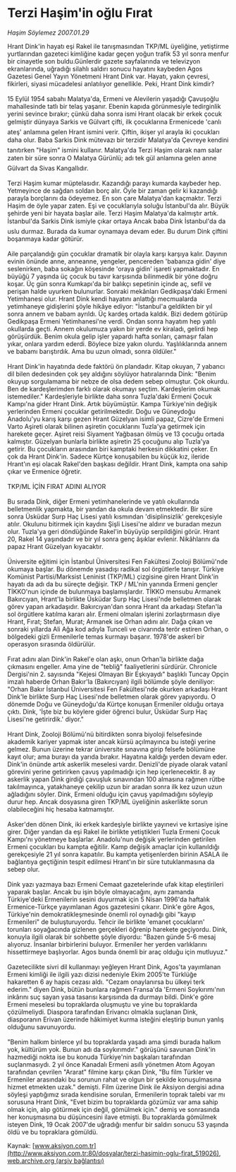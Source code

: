 # Terzi Haşim'in oğlu Fırat

*Haşim Söylemez 2007.01.29*

<div class="pNewsDetailMainContent" itemprop="articleBody">
 Hrant Dink'in hayatı eşi Rakel ile tanışmasından TKP/ML üyeliğine, yetiştirme yurtlarından gazeteci kimliğine kadar geçen yoğun trafik 53 yıl sonra menfur bir cinayetle son buldu.Günlerdir gazete sayfalarında ve televizyon ekranlarında, uğradığı silahlı saldırı sonucu hayatını kaybeden Agos Gazetesi Genel Yayın Yönetmeni Hrant Dink var. Hayatı, yakın çevresi, fikirleri, siyasi mücadelesi anlatılıyor genellikle. Peki, Hrant Dink kimdir?
 <br/>
 <br/>
 15 Eylül 1954 sabahı Malatya'da, Ermeni ve Alevilerin yaşadığı Çavuşoğlu mahallesinde tatlı bir telaş yaşanır. Ebenin kapıda görünmesiyle tedirginlik yerini sevince bırakır; çünkü daha sonra ismi Hrant olacak bir erkek çocuk gelmiştir dünyaya Sarkis ve Gülvart çifti, ilk çocuklarına Ermenicede 'canlı ateş' anlamına gelen Hrant ismini verir. Çiftin, ikişer yıl arayla iki çocukları daha olur. Baba Sarkis Dink mütevazı bir terzidir Malatya'da Çevreye kendini tanıtırken "Haşim" ismini kullanır. Malatya'da Terzi Haşim olarak nam salar zaten bir süre sonra O Malatya Gürünlü; adı tek gül anlamına gelen anne Gülvart da Sivas Kangallıdır.
 <br/>
 <br/>
 Terzi Haşim kumar müptelasıdır. Kazandığı parayı kumarda kaybeder hep. Yetmeyince de sağdan soldan borç alır. Öyle bir zaman gelir ki kazandığı parayla borçlarını da ödeyemez. En son çare Malatya'dan kaçmaktır. Terzi Haşim de öyle yapar zaten. Eşi ve çocuklarıyla soluğu İstanbul'da alır. Büyük şehirde yeni bir hayata başlar aile. Terzi Haşim Malatya'da kalmıştır artık. İstanbul'da Sarkis Dink ismiyle çıkar ortaya Ancak baba Dink İstanbul'da da uslu durmaz. Burada da kumar oynamaya devam eder. Bu durum Dink çiftini boşanmaya kadar götürür.
 <br/>
 <br/>
 Aile parçalandığı gün çocuklar dramatik bir olayla karşı karşıya kalır. Dayının evinin önünde anne, anneanne, yengeler, pencereden 'babanıza gidin' diye seslenirken, baba sokağın köşesinde 'oraya gidin' işareti yapmaktadır. En büyüğü 7 yaşında üç çocuk bu tavır karşısında bilinmedik bir yöne doğru koşar. Üç gün sonra Kumkapı'da bir balıkçı sepetinin içinde aç, sefil ve perişan halde uyurken bulunurlar. Sonraki mekânları Gedikpaşa'daki Ermeni Yetimhanesi olur. Hrant Dink kendi hayatını anlattığı mecmualarda yetimhaneye gidişlerini şöyle hikâye ediyor: "İstanbul'a geldikten bir yıl sonra annem ve babam ayrıldı. Üç kardeş ortada kaldık. Bizi dedem götürüp Gedikpaşa Ermeni Yetimhanesi'ne verdi. Ondan sonra hayatım hep yatılı okullarda geçti. Annem okulumuza yakın bir yerde ev kiraladı, gelirdi hep görüşürdük. Benim okula gelip işler yapardı hafta sonları, çamaşır falan yıkar, onlara yardım ederdi. Böylece bize yakın olurdu. Yaşlılıklarında annem ve babamı barıştırdık. Ama bu uzun olmadı, sonra öldüler."
 <br/>
 <br/>
 Hrant Dink'in hayatında dede faktörü ön plandadır. Kitap okuyan, 7 yabancı dil bilen dedesinden çok şey aldığını söylüyor hatıralarında Dink: "Benim okuyup sorgulamama bir nebze de olsa dedem sebep olmuştur. Çok okurdu. Ben de kardeşlerimden farklı olarak okumayı seçtim. Kardeşlerim okumak istemediler." Kardeşleriyle birlikte daha sonra Tuzla'daki Ermeni Çocuk Kampı'na gider Hrant Dink. Artık büyümüştür. Kampa Türkiye'nin değişik yerlerinden Ermeni çocuklar getirilmektedir. Doğu ve Güneydoğu Anadolu'yu karış karşı gezen Hrant Güzelyan isimli papaz, Cizre'de Ermeni Varto Aşireti olarak bilinen aşiretin çocuklarını Tuzla'ya getirmek için harekete geçer. Aşiret reisi Siyament Yağbasan ölmüş ve 13 çocuğu ortada kalmıştır. Güzelyan bunlarla birlikte aşiretin 25 çocuğunu alıp Tuzla'ya getirir. Bu çocukların arasından biri kamptaki herkesin dikkatini çeker. En çok da Hrant Dink'in. Sadece Kürtçe konuşabilen bu küçük kız, ileride Hrant'ın eşi olacak Rakel'den başkası değildir. Hrant Dink, kampta ona sahip çıkar ve Ermenice öğretir.
 <br/>
 <br/>
 TKP/ML İÇİN FIRAT ADINI ALIYOR
 <br/>
 <br/>
 Bu sırada Dink, diğer Ermeni yetimhanelerinde ve yatılı okullarında belletmenlik yapmakta, bir yandan da okula devam etmektedir. Bir süre sonra Üsküdar Surp Haç Lisesi yatılı kısmından 'disiplinsizlik' gerekçesiyle atılır. Okulunu bitirmek için kaydını Şişli Lisesi'ne aldırır ve buradan mezun olur. Tuzla'ya geri döndüğünde Rakel'in büyüyüp serpildiğini görür. Hrant 20, Rakel 14 yaşındadır ve bir yıl sonra genç âşıklar evlenir. Nikâhlarını da papaz Hrant Güzelyan kıyacaktır.
 <br/>
 <br/>
 Üniversite eğitimi için İstanbul Üniversitesi Fen Fakültesi Zooloji Bölümü'nde okumaya başlar. Bu dönemde yasadışı radikal sol örgütlerle tanışır. Türkiye Komünist Partisi/Marksist Leninist (TKP/ML) çizgisine giren Hrant Dink'in hayatı da adı da bu süreçte değişir. TKP / ML'nin yanında Ermeni gençler TİKKO'nun içinde de bulunmaya başlamışlardır. TİKKO mensubu Armanek Bakırcıyan, Hrant'la birlikte Üsküdar Surp Haç Lisesi'nde belletmen olarak görev yapan arkadaşıdır. Bakırcıyan'dan sonra Hrant da arkadaşı Stefan'la sol örgütlere katılma kararı alır. Ermeni olmaları işlerini zorlaştırmasın diye Hrant, Fırat; Stefan, Murat; Armanek ise Orhan adını alır. Dağa çıkan ve sonraki yıllarda Ali Ağa kod adıyla Tunceli ve civarında terör estiren Orhan, o bölgedeki gizli Ermenilerle temas kurmayı başarır. 1978'de askerî bir operasyon sırasında öldürülür.
 <br/>
 <br/>
 Fırat adını alan Dink'in Rakel'e olan aşkı, onun Orhan'la birlikte dağa çıkmasını engeller. Ama yine de "tebliğ" faaliyetlerini sürdürür. Chronicle Dergisi'nin 2. sayısında "Kejesi Olmayan Bir Eşkıyaydı" başlıklı Tuncay Opçin imzalı haberde Orhan Bakır'la (Bakırcıyan) ilgili bölümde şöyle deniliyor: "Orhan Bakır İstanbul Üniversitesi Fen Fakültesi'nde okurken arkadaşı Hrant Dink'le birlikte Surp Haç Lisesi'nde belletmen olarak görev yapıyordu. O dönemde Doğu ve Güneydoğu'da Kürtçe konuşan Ermeniler olduğu ortaya çıktı. Dink, 'İşte biz bu köylere gider öğrenci bulur, Üsküdar Surp Haç Lisesi'ne getirirdik.' diyor."
 <br/>
 <br/>
 Hrant Dink, Zooloji Bölümü'nü bitirdikten sonra biyoloji felsefesinde akademik kariyer yapmak ister ancak kürsü açılmayınca bu isteği yerine gelmez. Bunun üzerine tekrar üniversite sınavına girip felsefe bölümüne kayıt olur; ama burayı da yarıda bırakır. Hayatına kaldığı yerden devam eder. Dink'in önünde artık askerlik meselesi vardır. Denizli'de piyade olarak vatanî görevini yerine getirirken çavuş yapılmadığı için hep içerlenecektir. 8 ay askerlik yapan Dink girdiği çavuşluk sınavından 100 almasına rağmen rütbe takılmayınca, yatakhaneye çekilip uzun bir aradan sonra ilk kez uzun uzun ağladığını söyler. Dink, Ermeni olduğu için çavuş yapılmadığını söyleyip durur hep. Ancak dosyasına giren TKP/ML üyeliğinin askerlikte sorun olabileceğini hiç hesaba katmamıştır.
 <br/>
 <br/>
 Asker'den dönen Dink, iki erkek kardeşiyle birlikte yayınevi ve kırtasiye işine girer. Diğer yandan da eşi Rakel ile birlikte yetiştikleri Tuzla Ermeni Çocuk Kampı'nı yönetmeye başlarlar. Anadolu'nun değişik yerlerinden getirilen Ermeni çocukları bu kampta eğitilir. Kamp değişik amaçlar için kullanıldığı gerekçesiyle 21 yıl sonra kapatılır. Bu kampta yetişenlerden birinin ASALA ile bağlantıya geçtiğinin tespit edilmesi Hrant'ın bir süre tutuklanmasına da sebep olur.
 <br/>
 <br/>
 Dink yazı yazmaya bazı Ermeni Cemaat gazetelerinde ufak kitap eleştirileri yaparak başlar. Ancak bu işin böyle olmayacağını, aynı zamanda Türkiye'deki Ermenilerin sesini duyurmak için 5 Nisan 1996'da haftalık Ermenice-Türkçe yayımlanan Agos gazetesini çıkarır. Dink'e göre Agos, Türkiye'nin demokratikleşmesinde önemli rol oynadığı gibi "kayıp Ermenileri" de buluşturuyordu. Tehcir ile birlikte 'emanet çocukların' torunları soyağacında gizlenen gerçekleri öğrenip harekete geçiyordu. Dink, konuyla ilgili olarak bir sohbette şöyle diyordu: "Bazen günde 5-6 mesaj alıyoruz. İnsanlar birbirlerini buluyor. Ermeniler her yerden varlıklarını hissettirmeye başlıyorlar. Agos bunda önemli bir araç olduğu için mutluyuz."
 <br/>
 <br/>
 Gazetecilikte sivri dil kullanmayı yeğleyen Hrant Dink, Agos'ta yayımlanan Ermeni kimliği ile ilgili yazı dizisi nedeniyle Ekim 2005'te Türklüğe hakaretten 6 ay hapis cezası aldı. "Cezam onaylanırsa bu ülkeyi terk ederim." diyen Dink, bütün bunlara rağmen Fransa'da 'Ermeni Soykırımı'nın inkârını suç sayan yasa tasarısı karşısında da durmayı bildi. Dink'e göre Ermeni meselesi bu topraklarda oluşmuştu ve yine bu topraklarda çözülmeliydi. Diaspora tarafından Erivancı olmakla suçlanan Dink, diasporanın Erivan üzerinde hâkimiyet kurma isteğini eleştirip bunun yanlış olduğunu savunuyordu.
 <br/>
 <br/>
 "Benim halkım binlerce yıl bu topraklarda yaşadı ama şimdi burada halkım yok, kültürüm yok. Bunun adı da soykırımdır." görüşünü savunan Dink'in hazmediği nokta ise bu konuda Türkiye'nin başkaları tarafından suçlanmasıydı. 2 yıl önce Kanadalı Ermeni asıllı yönetmen Atom Agoyan tarafından çevrilen "Ararat" filmine karşı çıkan Dink, "Bu film Türkler ve Ermeniler arasındaki bu sorunun rahat ve olgun bir şekilde konuşulmasına hizmet etmekten uzak." demişti. Film üzerine Dink ile Aksiyon dergisi adına söyleşi yaptığımız sırada kendisine sorulan, Ermenilerin toprak talebi var mı sorusuna Hrant Dink, "Evet bizim bu topraklarda gözümüz var ama sahip olmak için, alıp götürmek için değil, gömülmek için." demiş ve sonrasında her konuşmasına bu düşüncesini ilave etmişti. Bu topraklarda gömülmek isteyen Dink, 19 Ocak 2007'de uğradığı menfur bir saldırı sonucu 53 yaşında öldü ve bu topraklara gömüldü.
 <br/>
</div>


Kaynak: [www.aksiyon.com.tr](http://www.aksiyon.com.tr:80/dosyalar/terzi-hasimin-oglu-firat_519026), [web.archive.org (arşiv bağlantısı)](http://web.archive.org/web/20150411080134/http://www.aksiyon.com.tr:80/dosyalar/terzi-hasimin-oglu-firat_519026)
